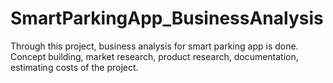 # SmartParkingApp_BusinessAnalysis
Through this project, business analysis for smart parking app is done. Concept building, market research, product research, documentation, estimating costs of the project. 
